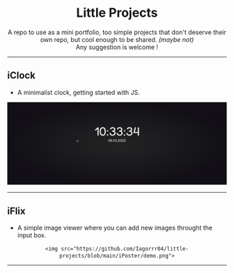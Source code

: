 <div align="center">

# Little Projects
</div>

<p align="center">
    A repo to use as a mini portfolio, too simple projects that don't deserve their own repo, but cool enough to be shared. <i>(maybe not)</i>
    <br>
    Any suggestion is welcome !
</p>

---

## iClock
- A minimalist clock, getting started with JS.

<div align="center" width=100%>

<img src="https://raw.githubusercontent.com/Iagorrr04/little-projects/main/iClock/demo.png?token=GHSAT0AAAAAABSCSMMSSHN3CZDWPS5PS2C2YRQSZJQ">
         
</div>

---

## iFlix
- A simple image viewer where you can add new images throught the input box.

<div align="center" width=100%>

    <img src="https://github.com/Iagorrr04/little-projects/blob/main/iPoster/demo.png">

</div>

---